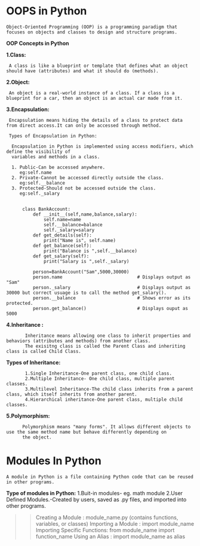# OOPS in Python
    Object-Oriented Programming (OOP) is a programming paradigm that focuses on objects and classes to design and structure programs.

**OOP Concepts in Python**

**1.Class:**

     A class is like a blueprint or template that defines what an object should have (attributes) and what it should do (methods).

**2.Object:**

     An object is a real-world instance of a class. If a class is a blueprint for a car, then an object is an actual car made from it.

**3.Encapsulation:**

     Encapsulation means hiding the details of a class to protect data from direct access.It can only be accessed through method.
  
     Types of Encapsulation in Python:

      Encapsulation in Python is implemented using access modifiers, which define the visibility of 
      variables and methods in a class.

      1. Public-Can be accessed anywhere.
         eg:self.name
      2. Private-Cannot be accessed directly outside the class.
         eg:self.__balance
      3. Protected-Should not be accessed outside the class.
         eg:self._salary


          class BankAccount:
              def __init__(self,name,balance,salary):
                  self.name=name
                  self.__balance=balance
                  self._salary=salary
              def get_details(self):
                  print("Name is", self.name)
              def get_balance(self):
                  print("Balance is ",self.__balance)
              def get_salary(self):
                  print("Salary is ",self._salary)

              person=BankAccount("Sam",5000,30000)
              person.name                            # Displays output as "Sam"
              person._salary                         # Displays output as 30000 but correct usuage is to call the method get_salary().
              person.__balance                       # Shows error as its protected.
              person.get_balance()                   # Displays ouput as 5000
**4.Inheritance :**
      
           Inheritance means allowing one class to inherit properties and behaviors (attributes and methods) from another class.
           The exisitng class is called the Parent Class and inheriting class is called Child Class.
      
  **Types of Inheritance:**

           1.Single Inheritance-One parent class, one child class.
           2.Multiple Inheritance- One child class, multiple parent classes.
           3.Multilevel Inheritance-The child class inherits from a parent class, which itself inherits from another parent.
           4.Hierarchical inheritance-One parent class, multiple child classes.
**5.Polymorphism:**

          Polymorphism means "many forms". It allows different objects to use the same method name but behave differently depending on 
          the object.


# Modules In Python

    A module in Python is a file containing Python code that can be reused in other programs.

**Type of modules in Python:**
   1.Buit-in modules- eg. math module
   2.User Defined Modules.-Created by users, saved as .py files, and imported into other programs.
   
>>Creating a Module : module_name.py (contains functions, variables, or classes)
>>Importing a Module :	import module_name
>>Importing Specific Functions:	from module_name import function_name
>>Using an Alias :	import module_name as alias
